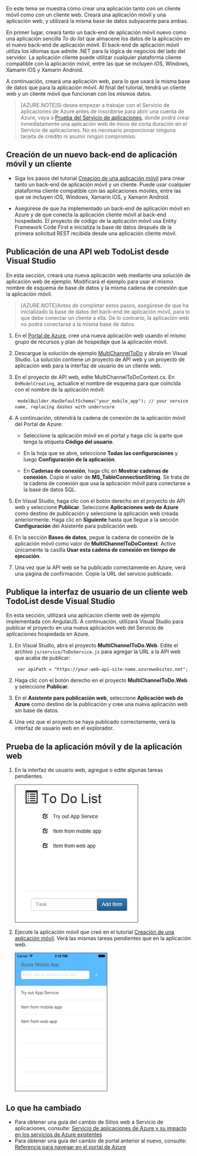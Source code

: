 En este tema se muestra cómo crear una aplicación tanto con un cliente móvil como con un cliente web. Creará una aplicación móvil y una aplicación web, y utilizará la misma base de datos subyacente para ambas.

En primer lugar, creará tanto un back-end de aplicación móvil nuevo como una aplicación sencilla *To do list* que almacene los datos de la aplicación en el nuevo back-end de aplicación móvil. El back-end de aplicación móvil utiliza los idiomas que admite .NET para la lógica de negocios del lado del servidor. La aplicación cliente puede utilizar cualquier plataforma cliente compatible con la aplicación móvil, entre las que se incluyen iOS, Windows, Xamarin iOS y Xamarin Android.

A continuación, creará una aplicación web, para lo que usará la misma base de datos que para la aplicación móvil. Al final del tutorial, tendrá un cliente web y un cliente móvil que funcionan con los mismos datos.

>[AZURE.NOTE]Si desea empezar a trabajar con el Servicio de aplicaciones de Azure antes de inscribirse para abrir una cuenta de Azure, vaya a [Prueba del Servicio de aplicaciones](http://go.microsoft.com/fwlink/?LinkId=523751), donde podrá crear inmediatamente una aplicación web de inicio de corta duración en el Servicio de aplicaciones. No es necesario proporcionar ninguna tarjeta de crédito ni asumir ningún compromiso.

## Creación de un nuevo back-end de aplicación móvil y un cliente

* Siga los pasos del tutorial [Creación de una aplicación móvil] para crear tanto un back-end de aplicación móvil y un cliente. Puede usar cualquier plataforma cliente compatible con las aplicaciones móviles, entre las que se incluyen iOS, Windows, Xamarin iOS, y Xamarin Android.

* Asegúrese de que ha implementado un back-end de aplicación móvil en Azure y de que conecta la aplicación cliente móvil al back-end hospedado. El proyecto de código de la aplicación móvil usa Entity Framework Code First e inicializa la base de datos después de la primera solicitud REST recibida desde una aplicación cliente móvil.

## Publicación de una API web TodoList desde Visual Studio

En esta sección, creará una nueva aplicación web mediante una solución de aplicación web de ejemplo. Modificará el ejemplo para usar el mismo nombre de esquema de base de datos y la misma cadena de conexión que la aplicación móvil.

>[AZURE.NOTE]Antes de completar estos pasos, asegúrese de que ha inicializado la base de datos del back-end de aplicación móvil, para lo que debe conectar un cliente a ella. De lo contrario, la aplicación web no podrá conectarse a la misma base de datos.

1. En el [Portal de Azure](https://portal.azure.com/), cree una nueva aplicación web usando el mismo grupo de recursos y plan de hospedaje que la aplicación móvil.

2. Descargue la solución de ejemplo [MultiChannelToDo] y ábrala en Visual Studio. La solución contiene un proyecto de API web y un proyecto de aplicación web para la interfaz de usuario de un cliente web.

3. En el proyecto de API web, edite MultiChannelToDoContext.cs. En `OnModelCreating`, actualice el nombre de esquema para que coincida con el nombre de la aplicación móvil:

        modelBuilder.HasDefaultSchema("your_mobile_app"); // your service name, replacing dashes with underscore

4. A continuación, obtendrá la cadena de conexión de la aplicación móvil del Portal de Azure:

    - Seleccione la aplicación móvil en el portal y haga clic la parte que tenga la etiqueta **Código del usuario**.

    - En la hoja que se abre, seleccione **Todas las configuraciones** y luego **Configuración de la aplicación**.

    - En **Cadenas de conexión**, haga clic en **Mostrar cadenas de conexión**. Copie el valor de **MS\_TableConnectionString**. Se trata de la cadena de conexión que usa la aplicación móvil para conectarse a la base de datos SQL.

5. En Visual Studio, haga clic con el botón derecho en el proyecto de API web y seleccione **Publicar**. Seleccione **Aplicaciones web de Azure** como destino de publicación y seleccione la aplicación web creada anteriormente. Haga clic en **Siguiente** hasta que llegue a la sección **Configuración** del Asistente para publicación web.

6. En la sección **Bases de datos**, pegue la cadena de conexión de la aplicación móvil como valor de **MultiChannelToDoContext**. Active únicamente la casilla **Usar esta cadena de conexión en tiempo de ejecución**.

7. Una vez que la API web se ha publicado correctamente en Azure, verá una página de confirmación. Copie la URL del servicio publicado.

## Publique la interfaz de usuario de un cliente web TodoList desde Visual Studio

En esta sección, utilizará una aplicación cliente web de ejemplo implementada con AngularJS. A continuación, utilizará Visual Studio para publicar el proyecto en una nueva aplicación web del Servicio de aplicaciones hospedada en Azure.

1. En Visual Studio, abra el proyecto **MultiChannelToDo.Web**. Edite el archivo `js/service/ToDoService.js` para agregar la URL a la API web que acaba de publicar:

        var apiPath = "https://your-web-api-site-name.azurewebsites.net";

2. Haga clic con el botón derecho en el proyecto **MultiChannelToDo.Web** y seleccione **Publicar**.

3. En el **Asistente para publicación web**, seleccione **Aplicación web de Azure** como destino de la publicación y cree una nueva aplicación web sin base de datos.

4. Una vez que el proyecto se haya publicado correctamente, verá la interfaz de usuario web en el explorador.

## Prueba de la aplicación móvil y de la aplicación web

1. En la interfaz de usuario web, agregue o edite algunas tareas pendientes.

    ![Vista de la aplicación web en el explorador](./media/app-service-mobile-dotnet-backend-web-and-mobile/web-app-in-browser.png)

2. Ejecute la aplicación móvil que creó en el tutorial [Creación de una aplicación móvil]. Verá las mismas tareas pendientes que en la aplicación web.

    ![Vista de la aplicación móvil de Xamarin](./media/app-service-mobile-dotnet-backend-web-and-mobile/xamarin-ios-quickstart-device.png)

## Lo que ha cambiado
* Para obtener una guía del cambio de Sitios web a Servicio de aplicaciones, consulte: [Servicio de aplicaciones de Azure y su impacto en los servicios de Azure existentes](http://go.microsoft.com/fwlink/?LinkId=529714)
* Para obtener una guía del cambio de portal anterior al nuevo, consulte: [Referencia para navegar en el portal de Azure](http://go.microsoft.com/fwlink/?LinkId=529715)

<!-- Links -->

[MultiChannelToDo]: https://github.com/Azure/mobile-services-samples/tree/web-mobile/MultiChannelToDo
[Creación de una aplicación móvil]: ../article/app-service-mobile/app-service-mobile-xamarin-ios-get-started.md

<!---HONumber=AcomDC_1203_2015-->